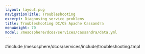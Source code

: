 ```yaml
---
layout: layout.pug
navigationTitle: Troubleshooting
excerpt: Diagnosing service problems
title: Troubleshooting DC/OS Apache Cassandra
menuWeight: 70
model: /mesosphere/dcos/services/cassandra/data.yml
---
```


#include /mesosphere/dcos/services/include/troubleshooting.tmpl
